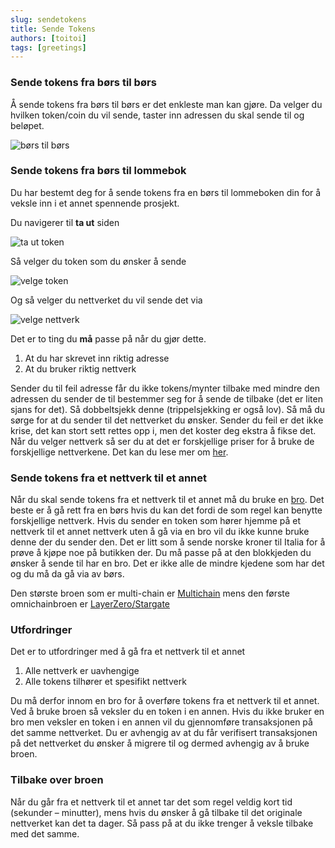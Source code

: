 ```yaml
---
slug: sendetokens
title: Sende Tokens   
authors: [toitoi]
tags: [greetings]
---
```


### Sende tokens fra børs til børs

Å sende tokens fra børs til børs er det enkleste man kan gjøre. Da velger du hvilken token/coin du vil sende, taster inn adressen du skal sende til og beløpet. 

![børs til børs](/img/firi.png "Sende tokens fra børs til børs")


### Sende tokens fra børs til lommebok

Du har bestemt deg for å sende tokens fra en børs til lommeboken din for å veksle inn i et annet spennende prosjekt.

Du navigerer til **ta ut** siden

![ta ut token](/img/withdraw1.png "Ta ut token")

Så velger du token som du ønsker å sende

![velge token](/img/withdraw2.png "Velge token")

Og så velger du nettverket du vil sende det via

![velge nettverk](/img/withdraw3.png "Velge nettverk")

Det er to ting du **må** passe på når du gjør dette. 

1.	At du har skrevet inn riktig adresse
2.	At du bruker riktig nettverk

Sender du til feil adresse får du ikke tokens/mynter tilbake med mindre den adressen du sender de til bestemmer seg for å sende de tilbake (det er liten sjans for det). Så dobbeltsjekk denne (trippelsjekking er også lov). Så må du sørge for at du sender til det nettverket du ønsker. Sender du feil er det ikke krise, det kan stort sett rettes opp i, men det koster deg ekstra å fikse det. Når du velger nettverk så ser du at det er forskjellige priser for å bruke de forskjellige nettverkene. Det kan du lese mer om [her](/konsepter/grunnleggende/gas.md). 

### Sende tokens fra et nettverk til et annet

Når du skal sende tokens fra et nettverk til et annet må du bruke en [bro](/konsepter/grunnleggende/bro.md). Det beste er å gå rett fra en børs hvis du kan det fordi de som regel kan benytte forskjellige nettverk. Hvis du sender en token som hører hjemme på et nettverk til et annet nettverk uten å gå via en bro vil du ikke kunne bruke denne der du sender den. Det er litt som å sende norske kroner til Italia for å prøve å kjøpe noe på butikken der. Du må passe på at den blokkjeden du ønsker å sende til har en bro. Det er ikke alle de mindre kjedene som har det og du må da gå via av børs. 

Den største broen som er multi-chain er [Multichain](https://app.multichain.org/#/router) mens den første omnichainbroen er [LayerZero/Stargate](https://stargate.finance/)

### Utfordringer

Det er to utfordringer med å gå fra et nettverk til et annet

1.	Alle nettverk er uavhengige
2.	Alle tokens tilhører et spesifikt nettverk

Du må derfor innom en bro for å overføre tokens fra et nettverk til et annet. Ved å bruke broen så veksler du en token i en annen. Hvis du ikke bruker en bro men veksler en token i en annen vil du gjennomføre transaksjonen på det samme nettverket. Du er avhengig av at du får verifisert transaksjonen på det nettverket du ønsker å migrere til og dermed avhengig av å bruke broen. 

### Tilbake over broen

Når du går fra et nettverk til et annet tar det som regel veldig kort tid (sekunder – minutter), mens hvis du ønsker å gå tilbake til det originale nettverket kan det ta dager. Så pass på at du ikke trenger å veksle tilbake med det samme. 